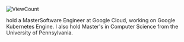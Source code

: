 ![ViewCount](https://views.whatilearened.today/views/github/bexxmodd/bexxmodd.svg?cache=remove)

hold a MasterSoftware Engineer at Google Cloud, working on Google Kubernetes Engine. I also hold Master's in Computer Science from the University of Pennsylvania.
